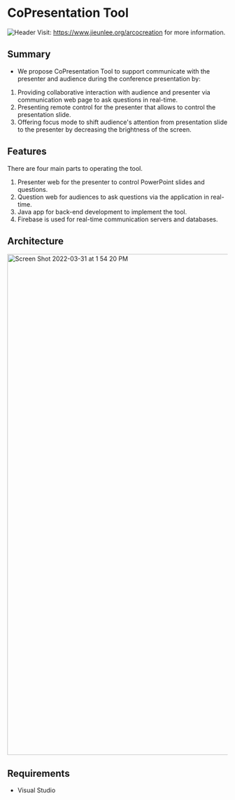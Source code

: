 # CoPresentation Tool
![Header](https://user-images.githubusercontent.com/98379268/229664574-f3fce858-467f-4626-a84f-a1c3e9f75de6.jpg)
Visit: https://www.jieunlee.org/arcocreation for more information.

## Summary

- We propose CoPresentation Tool to support communicate with the presenter and audience during the conference presentation by:
1. Providing collaborative interaction with audience and presenter via communication web page to ask questions in real-time. 
2. Presenting remote control for the presenter that allows to control the presentation slide.
3. Offering focus mode to shift audience's attention from presentation slide to the presenter by decreasing the brightness of the screen.

## Features
There are four main parts to operating the tool.

1. Presenter web for the presenter to control PowerPoint slides and questions. 
2. Question web for audiences to ask questions via the application in real-time.
3. Java app for back-end development to implement the tool.
4. Firebase is used for real-time communication servers and databases. 

## Architecture 
<img width="1144" alt="Screen Shot 2022-03-31 at 1 54 20 PM" src="https://user-images.githubusercontent.com/98379268/229666434-b2d3b651-41be-4a58-9c1d-eb4e1465a169.png">

## Requirements

- Visual Studio

